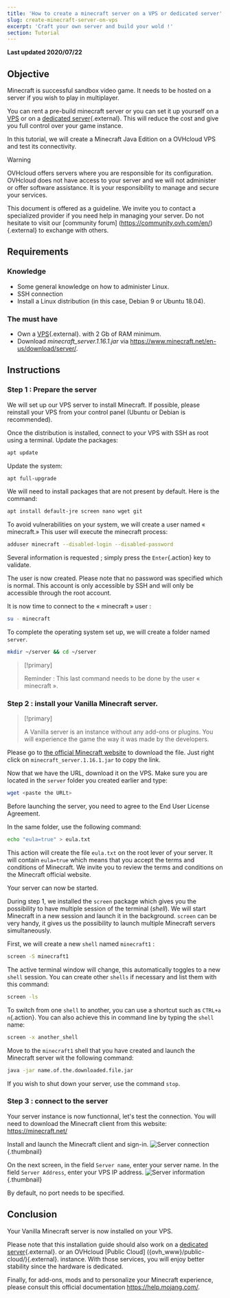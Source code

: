 ```yaml
---
title: 'How to create a minecraft server on a VPS or dedicated server'
slug: create-minecraft-server-on-vps
excerpt: 'Craft your own server and build your wold !'
section: Tutorial
---
```


**Last updated 2020/07/22**

## Objective

Minecraft is successful sandbox video game. It needs to be hosted on a server if you wish to play in multiplayer.

You can rent a pre-build minecraft server or you can set it up yourself on a [VPS]({ovh_www}/vps/) or on a [dedicated server]({ovh_www}/dedicated-servers/){.external}. This will reduce the cost and give you full control over your game instance.

In this tutorial, we will create a Minecraft Java Edition on a OVHcloud VPS and test its connectivity.

> [!warning]
> 
> 
OVHcloud offers servers where you are responsible for its configuration. OVHcloud does not have access to your server and we will not administer or offer software assistance. It is your responsibility to manage and secure your services.
>
> 
This document is offered as a guideline. We invite you to contact a specialized provider if you need help in managing your server. Do not hesitate to visit our [community forum] (https://community.ovh.com/en/) {.external} to exchange with others.
>

## Requirements

### Knowledge

- Some general knowledge on how to administer Linux.
- SSH connection
- Install a Linux distribution (in this case, Debian 9 or Ubuntu 18.04).

### The must have

- Own a [VPS]({ovh_www}/vps/){.external}. with 2 Gb of RAM minimum.
- Download *minecraft_server.1.16.1.jar* via <https://www.minecraft.net/en-us/download/server/>.

## Instructions

### Step 1 : Prepare the server

We will set up our VPS server to install Minecraft. If possible, please reinstall your VPS from your control panel (Ubuntu or Debian is recommended).

Once the distribution is installed, connect to your VPS with SSH as root using a terminal. Update the packages:

```sh
apt update
```

Update the system: 

```sh
apt full-upgrade
```

We will need to install packages that are not present by default. Here is the command:  

```sh
apt install default-jre screen nano wget git
```

To avoid vulnerabilities on your system, we will create a user named « minecraft.» This user will execute the minecraft process:

```sh
adduser minecraft --disabled-login --disabled-password
```

Several information is requested ; simply press the `Enter`{.action} key to validate.

The user is now created. Please note that no password was specified which is normal. This account is only accessible by SSH and will only be accessible through the root account.

It is now time to connect to the « minecraft » user :

```sh
su - minecraft
```

To complete the operating system set up, we will create a folder named `server`.

```sh
mkdir ~/server && cd ~/server
```

> [!primary]
>
> Reminder : This last command needs to be done by the user « minecraft ».
> 
  

### Step 2 : install your Vanilla Minecraft server.

> [!primary]
> 
> A Vanilla server is an instance without any add-ons or plugins. You will experience the game the way it was made by the developers.
>
> 


Please go to [the official Minecraft website](https://minecraft.net/download/server) to download the file. Just right click on `minecraft_server.1.16.1.jar` to copy the link.

Now that we have the URL, download it on the VPS. Make sure you are located in the `server` folder you created earlier and type:

```sh
wget <paste the URLt>
```


Before launching the server, you need to agree to the End User License Agreement.

In the same folder, use the following command:

```sh
echo "eula=true" > eula.txt
```

This action will create the file `eula.txt` on the root lever of your server. It will contain `eula=true` which means that you accept the terms and conditions of Minecraft. We invite you to review the terms and conditions on the Minecraft official website.

Your server can now be started.


During step 1, we installed the `screen` package which gives you the possibility to have multiple session of the terminal (*shell*). We will start Minecraft in a new session and launch it in the background. `screen` can be very handy, it gives us the possibility to launch multiple Minecraft servers simultaneously.

First, we will create a new `shell` named `minecraft1` :

```sh
screen -S minecraft1
```

The active terminal window will change, this automatically toggles to a new `shell` session. You can create other `shells` if necessary and list them with this command:

```sh
screen -ls
```

To switch from one `shell` to another, you can use a shortcut such as `CTRL+a n`{.action}. You can also achieve this in command line by typing the `shell` name:

```sh
screen -x another_shell
```

Move to the `minecraft1` shell that you have created and launch the Minecraft server wit the following command:

```sh
java -jar name.of.the.downloaded.file.jar
```

If you wish to shut down your server, use the command `stop`.

### Step 3 : connect to the server

Your server instance is now functionnal, let's test the connection. You will need to download the Minecraft client from this website: <https://minecraft.net/>

Install and launch the Minecraft client and sign-in.
![Server connection](images/login_minecraft.png){.thumbnail}


On the next screen, in the field `Server name`, enter your server name. In the field `Server Address`, enter your VPS IP address.
![Server information](images/minecraft_server_login.png){.thumbnail}

By default, no port needs to be specified.

## Conclusion

Your Vanilla Minecraft server is now installed on your VPS. 

Please note that this installation guide should also work on a [dedicated server]({ovh_www}/dedicated-servers/){.external}. or an OVHcloud [Public Cloud] ({ovh_www}/public-cloud/){.external}. instance. With those services, you will enjoy better stability since the hardware is dedicated.

Finally, for add-ons, mods and to personalize your Minecraft experience, please consult this official documentation <https://help.mojang.com/>. 

